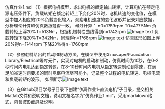 仿真作业1.md
（1）根据电机模型，求出电机的额定输出转矩，计算电机在额定电源电压条件下，负载转矩在额定转矩上下变化20%时，电机转速的变化值，在模型中加入相应的20%负载变化输入，观察电机速度的变化波形并记录对应数据，分析理论计算和仿真数据是否一致。
经过计算：
n0=1789rpm
T0=427.5Nm
负载转矩上浮20%T=513Nm，根据机械特性曲线得到n=1742rpm
![Image text](https://github.com/congzihan/homework/blob/master/U201612163/%E4%BB%BF%E7%9C%9F%E4%BD%9C%E4%B8%9A1-%E7%9B%B4%E6%B5%81%E7%94%B5%E6%9C%BA/%E8%B4%9F%E8%BD%BD%E8%BD%AC%E7%9F%A9%E4%B8%8A%E6%B5%AE20%25.jpg)
负载转矩下降20%T=342Nm，同理得n=1768rpm
![Image text](https://github.com/congzihan/homework/blob/master/U201612163/%E4%BB%BF%E7%9C%9F%E4%BD%9C%E4%B8%9A1-%E7%9B%B4%E6%B5%81%E7%94%B5%E6%9C%BA/%E8%B4%9F%E8%BD%BD%E8%BD%AC%E7%9F%A9%E4%B8%8B%E9%99%8D20%25.jpg)
仿真图形如图上浮20%得n=1744rpm
下降20%得n=1760rpm

 （2）参照教材给出的启动和制动方法，在模型中使用Simscape/Foundation Library/Electrical等库元件，实现对电机的启动和制动，仿真时间为10秒，在0-2秒时间内电机达到额定转速，在8-10秒时间内电机从额定转速制动到零速，在满足加减速时间要求的同时电枢电流尽可能小，记录整个过程的电机转速、电枢电流和负载转矩的波形。
如图所示![Image text](https://github.com/congzihan/homework/blob/master/U201612163/%E4%BB%BF%E7%9C%9F%E4%BD%9C%E4%B8%9A1-%E7%9B%B4%E6%B5%81%E7%94%B5%E6%9C%BA/%E7%AC%AC%E4%BA%8C%E9%A2%98.jpg)

 （3）在Github项目学号子目录下创建“仿真作业1-直流电机”子目录，提交相关Matlab文件和说明文档，说明文档名字为“仿真作业1.md”，采用markdown格式，包含波形截屏及说明。
